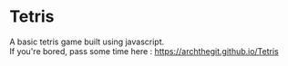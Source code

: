 # Tetris
A basic tetris game built using javascript.<br />
If you're bored, pass some time here : https://archthegit.github.io/Tetris
